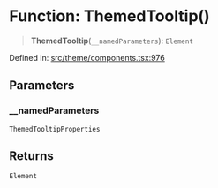 # Function: ThemedTooltip()

> **ThemedTooltip**(`__namedParameters`): `Element`

Defined in: [src/theme/components.tsx:976](https://github.com/Nick2bad4u/Uptime-Watcher/blob/3cce0c3b352c8390536ca3c7399ece50a05faf18/src/theme/components.tsx#L976)

## Parameters

### \_\_namedParameters

`ThemedTooltipProperties`

## Returns

`Element`
